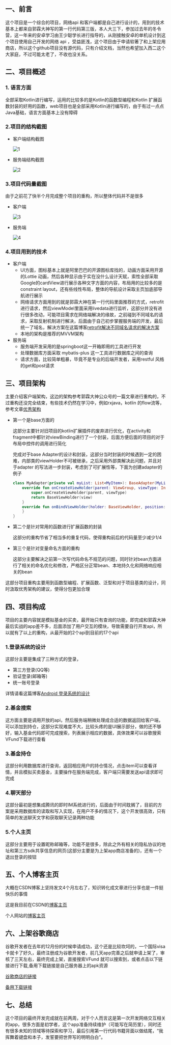 ## 一、前言

这个项目是一个综合的项目，网络api 和客户端都是自己进行设计的，用到的技术基本上都来自郭霖大神写的第一行代码第三版，本人大三下，参加过去年的冬令营，这一年来的安卓学习由王少聪学长进行指导的，从刚接触安卓的单机设计到这个项目使用自己开发的网络 api ，受益匪浅，这个项目由于申请软著了和上架应用商店，所以这个github项目没有源代码，只有介绍文档，当然也希望加入西二这个大家庭，不过可能太老了，不收也没关系。

## 二、项目概述

### 1. 语言方面

全部采取Kotlin进行编写，运用的比较多的是Kotlin的函数型编程和Kotlin 扩展函数封装的好用的函数，web项目也是全部采用Kotlin进行编写的，由于有过一点点Java基础，语言方面基本上没有障碍

### 2.项目的结构截图

- 客户端结构截图

  ![1](C:\Users\y\Desktop\博客\软件申请\项目介绍\1.jpg)

  

- 服务端结构截图

  ![2](C:\Users\y\Desktop\博客\软件申请\项目介绍\2.jpg)

  

### 3.项目代码量截图

由于之前花了快半个月完成整个项目的重构，所以整体代码并不是很多

- 客户端

  ![3](C:\Users\y\Desktop\博客\软件申请\项目介绍\3.jpg)

- 服务端

  ![4](C:\Users\y\Desktop\博客\软件申请\项目介绍\4.jpg)

### 4.项目用到的技术

- 客户端
  - UI方面，图标基本上就是阿里巴巴的开源图标库找的，动画方面采用开源的Lottie 动画，然后各种显示由于实在没什么设计天赋，索性全部采取Google的cardView进行展示各种文字方面的内容，布局用的比较多的是constraint layout，还有些线性布局，整体的导航设计采取主页加底部导航进行展示
  - 网络请求方面用到的就是郭霖大神在第一行代码里面推荐的方式，retrofit进行请求，然后viewModel里面采用livedata进行监听，这部分并没有进行很多改动，可能项目需求在网络端解决的缘故，之前碰到不同域名的请求，采取反射机制进行解决，后面由于自己初步掌握服务端的开发，最后统一了域名，解决方案在这篇博客[retrofit解决不同域名请求的解决方案](https://dreamstudio.blog.csdn.net/article/details/119843286)
  - 本地的架构是推荐的MVVM架构
- 服务端
  - 服务端开发采用的是springboot这一开箱即用的工具进行开发
  - 处理数据库方面采取 mybatis-plus 这一工具进行数据库之间的查询
  - 请求方面，比较简单粗暴，毕竟不是专业的后端开发者，采用restful 风格的get和post请求



## 三、项目架构

主要介绍客户端架构，这边的架构参考郭霖大神公众号的一篇文章进行重构的，不过重构还没完全结束，有些技术仍然在学习中，例如rxjava，kotlin 的flow流等，参考文章[优秀架构](https://mp.weixin.qq.com/s/mFDb_7D6lZxK1rtHcg2RVg)

- 第一个是base方面的

  这部分主要针对旧项目的kotlin扩展插件的废弃进行优化，在activity和fragment中都针对viewBinding进行了一个封装，后面方便后面的项目的对于布局中控件的调用进行简化

  完成对于base Adapter的设计和封装，这部分当时封装的时候遇到一定的困难，内部类的viewHolder不可被继承，之后采用外部类解决此问题，并且对于adapter 的写法进一步封装，考虑到了可扩展性等，下面为创建adapter的例子

  ```kotlin
  class MyAdapter(private val myList: List<MyItem>): BaseAdapter(MyList,R.layout.my_item){
      override fun onCreateViewHolder(parent: ViewGroup, viewType: Int): BaseViewHolder {
          super.onCreateViewHolder(parent, viewType)
          return BaseViewHolder(view)
      }
      override fun onBindViewHolder(holder: BaseViewHolder, position: Int) {
      }
  }
  ```

- 第二个是针对常用的函数进行扩展函数的封装

  这部分的重构节省了相当多的重复代码，使得重构前后的代码量至少减少1/4

- 第三个是针对变量命名方面的重构

  这部分主要解决之前第一次写代码命名不规范的问题，同时针对bean方面进行了相关的命名优化和修改，严格区分正常bean、本地持久化和网络响应相关的bean

  

这部分项目重构主要用到函数型编程、扩展函数、泛型和对于项目基类的设计，同时汲取优秀架构的建议，使得分包更加合理

## 四、项目构成

项目的主要内容就是模拟基金的买卖，最开始只有查询的功能，即完成和郭霖大神最后实战的app差不多，后面添加了用户交互的模块，导致需要自行开发api，所以就有了以上的重构，从最开始的2个api到目前的17个api

### 1.登录系统的设计

这部分主要是集成了三种方式的登录，

- 第三方登录(QQ等)
- 验证登录(邮箱等)
- 统一账号登录

详情请看这篇博客[Android 登录系统的设计](https://dreamstudio.blog.csdn.net/article/details/123406495)

### 2.基金搜索

这方面主要是调用开放的api，然后服务端稍微处理成合适的数据返回给客户端，可以添加到持仓，这部分实现难度不大，比较头疼的是UI展示部分，做的还不够好，输入基金代码即可完成搜索，列表展示相应的数据，具体效果可以谷歌搜索VFund下载进行查看

### 3.基金持仓

这部分利用数据库进行查询，返回相应用户的持仓情况，点击item可以查看详情，并且模拟买卖基金，主要操作在服务端完成，客户端只需要发送api请求即可完成

### 4.聊天部分

这部分最初是想集成腾讯的即时IM系统进行的，后面由于时间耽搁了，目前的方案是采用数据库的读取和写入实现，在用户不多的情况下，这个开发很高效，只有简单的发送聊天文字和获取聊天记录两种功能

### 5.个人主页

这部分主要用于设置昵称邮箱等，功能不是很多，除此之外有相关的隐私协议的地址和第三方sdk共享信息的网页(这部分主要是为上架app商店准备的)，还有一个退出登录的按钮

## 五、个人博客主页

大概在CSDN博客上坚持发文4个月左右了，知识转化成文章进行分享也是一件挺快乐的事情

这是我目前在CSDN的[博客主页](https://dreamstudio.blog.csdn.net/)

个人网站的[博客主页](https://www.dreamstudio.online/)

## 六、上架谷歌商店

谷歌开发者在去年的12月份的时候申请成功，这个还是比较坎坷的，一个国际visa卡就卡了好久，最终注册成为谷歌开发者，前几天app完善之后就申请上架了，审核了三天左右，最终完成上架，直接搜索VFund 就可以搜索到，或者点击以下链接进行下载,备用下载链接是自己服务器上的apk资源

[谷歌商店的链接](https://play.google.com/store/apps/details?id=online.dreamstudio.fundtest)

[备用下载链接](https://res.dreamstudio.online/apk/VFund_release.apk)

## 七、总结

这个项目的最终开发完成就在前两周，对于个人而言这是第一次开发网络交互相关的app，很多方面是初学者，这个app准备持续维护（可能写在简历里），同时还有很多未知的领域等待探索和学习，最后引用第一行代码书籍背面以做结尾，“我挥舞着键盘和本子，发誓要把世界写的明明白白”。